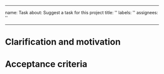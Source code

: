 <!--
SPDX-FileCopyrightText: 2020 tqtezos
SPDX-License-Identifier: MIT
-->

---
name: Task
about: Suggest a task for this project
title: ''
labels: ''
assignees: ''

---

# Clarification and motivation

<!--
Clarify what you want to be done and why.
-->

# Acceptance criteria

<!--
Clarify how we can verify that the task is done.
-->